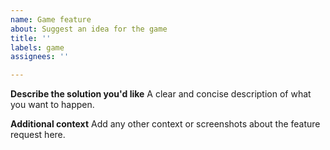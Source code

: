 ```yaml
---
name: Game feature
about: Suggest an idea for the game
title: ''
labels: game
assignees: ''

---
```


**Describe the solution you'd like**
A clear and concise description of what you want to happen.

**Additional context**
Add any other context or screenshots about the feature request here.
